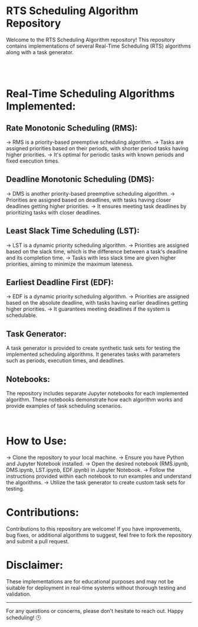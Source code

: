 # RTS Scheduling Algorithm Repository
Welcome to the RTS Scheduling Algorithm repository! This repository contains implementations of several Real-Time Scheduling (RTS) algorithms along with a task generator.


<br>
<br>

# Real-Time Scheduling Algorithms Implemented:

## Rate Monotonic Scheduling (RMS):
-> RMS is a priority-based preemptive scheduling algorithm.
-> Tasks are assigned priorities based on their periods, with shorter period tasks having higher priorities.
-> It's optimal for periodic tasks with known periods and fixed execution times.

## Deadline Monotonic Scheduling (DMS):
-> DMS is another priority-based preemptive scheduling algorithm.
-> Priorities are assigned based on deadlines, with tasks having closer deadlines getting higher priorities.
-> It ensures meeting task deadlines by prioritizing tasks with closer deadlines.

## Least Slack Time Scheduling (LST):
-> LST is a dynamic priority scheduling algorithm.
-> Priorities are assigned based on the slack time, which is the difference between a task's deadline and its completion time.
-> Tasks with less slack time are given higher priorities, aiming to minimize the maximum lateness.

## Earliest Deadline First (EDF):
-> EDF is a dynamic priority scheduling algorithm.
-> Priorities are assigned based on the absolute deadline, with tasks having earlier deadlines getting higher priorities.
-> It guarantees meeting deadlines if the system is schedulable.

## Task Generator:
A task generator is provided to create synthetic task sets for testing the implemented scheduling algorithms. It generates tasks with parameters such as periods, execution times, and deadlines.

## Notebooks:
The repository includes separate Jupyter notebooks for each implemented algorithm. These notebooks demonstrate how each algorithm works and provide examples of task scheduling scenarios.

<br>

# How to Use:
-> Clone the repository to your local machine.
-> Ensure you have Python and Jupyter Notebook installed.
-> Open the desired notebook (RMS.ipynb, DMS.ipynb, LST.ipynb, EDF.ipynb) in Jupyter Notebook.
-> Follow the instructions provided within each notebook to run examples and understand the algorithms.
-> Utilize the task generator to create custom task sets for testing.
<br>

# Contributions:
Contributions to this repository are welcome! If you have improvements, bug fixes, or additional algorithms to suggest, feel free to fork the repository and submit a pull request.
<br>

# Disclaimer:
These implementations are for educational purposes and may not be suitable for deployment in real-time systems without thorough testing and validation.

_________________________________________________________________

For any questions or concerns, please don't hesitate to reach out.
Happy scheduling! 🕒
